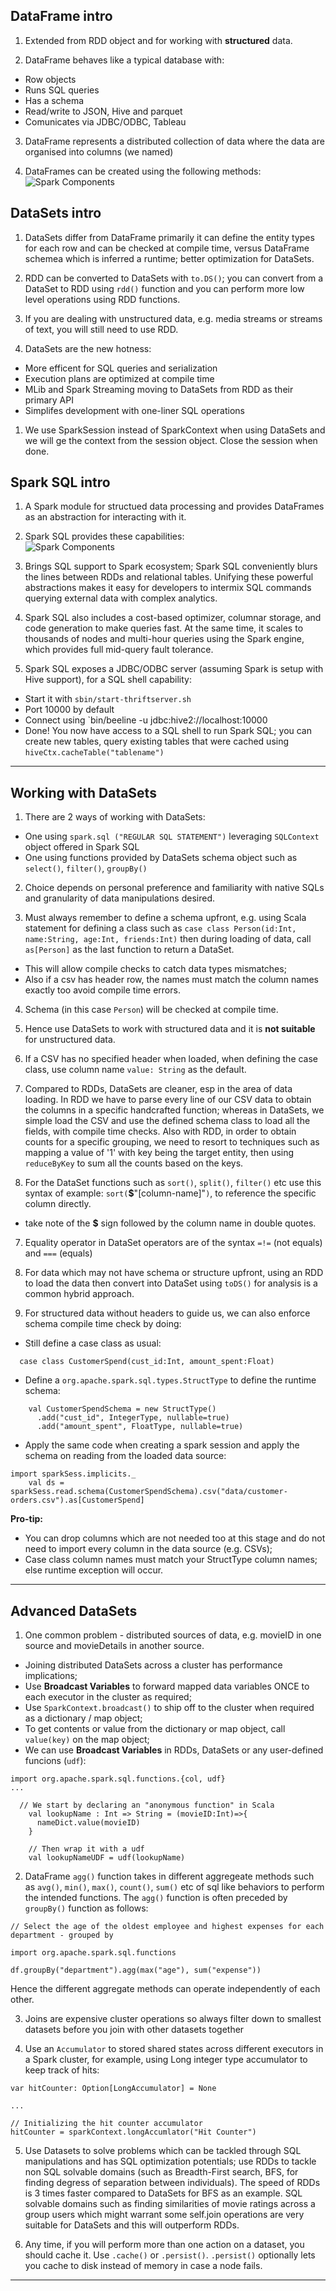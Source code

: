 ## DataFrame intro ##
1. Extended from RDD object and for working with **structured** data.

1. DataFrame behaves like a typical database with:
- Row objects
- Runs SQL queries
- Has a schema
- Read/write to JSON, Hive and parquet
- Comunicates via JDBC/ODBC, Tableau

3. DataFrame represents a distributed collection of data where the data are organised into columns (we named)

4. DataFrames can be created using the following methods:  
![Spark Components](./img/spark-dataframes-creation.png)

## DataSets intro ##
1. DataSets differ from DataFrame primarily it can define the entity types for each row and can be checked at compile time, versus DataFrame schemea which is inferred a runtime; better optimization for DataSets.

1. RDD can be converted to DataSets with `to.DS()`; you can convert from a DataSet to RDD using `rdd()` function and you can perform more low level operations using RDD functions.

1. If you are dealing with unstructured data, e.g. media streams or streams of text, you will still need to use RDD.

1. DataSets are the new hotness:
- More efficent for SQL queries and serialization
- Execution plans are optimized at compile time
- MLib and Spark Streaming moving to DataSets from RDD as their primary API
- Simplifes development with one-liner SQL operations

1. We use SparkSession instead of SparkContext when using DataSets and we will ge the context from the session object. Close the session when done.

## Spark SQL intro ##
1. A Spark module for structued data processing and provides DataFrames as an abstraction for interacting with it.

1. Spark SQL provides these capabilities:  
![Spark Components](./img/spark-sql-capabilities.png)

1. Brings SQL support to Spark ecosystem; Spark SQL conveniently blurs the lines between RDDs and relational tables. Unifying these powerful abstractions makes it easy for developers to intermix SQL commands querying external data with complex analytics.

1. Spark SQL also includes a cost-based optimizer, columnar storage, and code generation to make queries fast. At the same time, it scales to thousands of nodes and multi-hour queries using the Spark engine, which provides full mid-query fault tolerance.

1. Spark SQL exposes a JDBC/ODBC server (assuming Spark is setup with Hive support), for a SQL shell capability:
- Start it with `sbin/start-thriftserver.sh`
- Port 10000 by default
- Connect using `bin/beeline -u jdbc:hive2://localhost:10000
- Done! You now have access to a SQL shell to run Spark SQL; you can create new tables, query existing tables that were cached using `hiveCtx.cacheTable("tablename")`
---

## Working with DataSets ##
1. There are 2 ways of working with DataSets:
- One using `spark.sql ("REGULAR SQL STATEMENT")` leveraging `SQLContext` object offered in Spark SQL
- One using functions provided by DataSets schema object such as `select()`, `filter()`, `groupBy()`

2. Choice depends on personal preference and familiarity with native SQLs and granularity of data manipulations desired.

1. Must always remember to define a schema upfront, e.g. using Scala statement for defining a class such as `case class Person(id:Int, name:String, age:Int, friends:Int)` then during loading of data, call `as[Person]` as the last function to return a DataSet.
- This will allow compile checks to catch data types mismatches;
- Also if a csv has header row, the names must match the column names exactly too avoid compile time errors.

4. Schema (in this case `Person`) will be checked at compile time.

1. Hence use DataSets to work with structured data and it is **not suitable** for unstructured data.

1. If a CSV has no specified header when loaded, when defining the case class, use column name `value: String` as the default.

1. Compared to RDDs, DataSets are cleaner, esp in the area of data loading. In RDD we have to parse every line of our CSV data to obtain the columns in a specific handcrafted function; whereas in DataSets, we simple load the CSV and use the defined schema class to load all the fields, with compile time checks. Also with RDD, in order to obtain counts for a specific grouping, we need to resort to techniques such as mapping a value of '1' with key being the target entity, then using `reduceByKey` to sum all the counts based on the keys.

1. For the DataSet functions such as `sort()`, `split()`, `filter()` etc use this syntax of example: `sort(`**$**"[column-name]"`)`, to reference the specific column directly.
- take note of the **$** sign followed by the column name in double quotes.

7. Equality operator in DataSet operators are of the syntax `=!=` (not equals) and `===` (equals)

1. For data which may not have schema or structure upfront, using an RDD to load the data then convert into DataSet using `toDS()` for analysis is a common hybrid approach.

1. For structured data without headers to guide us, we can also enforce schema compile time check by doing:
- Still define a case class as usual:
```
  case class CustomerSpend(cust_id:Int, amount_spent:Float)
```
- Define a `org.apache.spark.sql.types.StructType` to define the runtime schema:
```
    val CustomerSpendSchema = new StructType()
      .add("cust_id", IntegerType, nullable=true)
      .add("amount_spent", FloatType, nullable=true)
```
- Apply the same code when creating a spark session and apply the schema on reading from the loaded data source:
```
import sparkSess.implicits._
    val ds = sparkSess.read.schema(CustomerSpendSchema).csv("data/customer-orders.csv").as[CustomerSpend]
```
**Pro-tip:**  
- You can drop columns which are not needed too at this stage and do not need to import every column in the data source (e.g. CSVs);
- Case class column names must match your StructType column names; else runtime exception will occur.
---

## Advanced DataSets ##
1. One common problem - distributed sources of data, e.g. movieID in one source and movieDetails in another source.
- Joining distributed DataSets across a cluster has performance implications;
- Use **Broadcast Variables** to forward mapped data variables ONCE to each executor in the cluster as required;
- Use `SparkContext.broadcast()` to ship off to the cluster when required as a dictionary / map object;
- To get contents or value from the dictionary or map object, call `value(key)` on the map object;
- We can use **Broadcast Variables** in RDDs, DataSets or any user-defined funcions (`udf`):
```
import org.apache.spark.sql.functions.{col, udf}
...

  // We start by declaring an "anonymous function" in Scala
    val lookupName : Int => String = (movieID:Int)=>{
      nameDict.value(movieID)
    }

    // Then wrap it with a udf
    val lookupNameUDF = udf(lookupName)
```

2. DataFrame `agg()` function takes in different aggregeate methods such as `avg()`, `min()`, `max()`, `count()`, `sum()` etc of sql like behaviors to perform the intended functions. The `agg()` function is often preceded by `groupBy()` function as follows:
```
// Select the age of the oldest employee and highest expenses for each department - grouped by

import org.apache.spark.sql.functions

df.groupBy("department").agg(max("age"), sum("expense"))
```
Hence the different aggregate methods can operate independently of each other.  

3. Joins are expensive cluster operations so always filter down to smallest datasets before you join with other datasets together

1. Use an `Accumulator` to stored shared states across different executors in a Spark cluster, for example, using Long integer type accumulator to keep track of hits:
```
var hitCounter: Option[LongAccumulator] = None

...

// Initializing the hit counter accumulator
hitCounter = sparkContext.longAccumlator("Hit Counter")
```

5. Use Datasets to solve problems which can be tackled through SQL manipulations and has SQL optimization potentials; use RDDs to tackle non SQL solvable domains (such as Breadth-First search, BFS, for finding degress of separation between individuals). The speed of RDDs is 3 times faster compared to DataSets for BFS as an example.
SQL solvable domains such as finding similarities of movie ratings across a group users which might warrant some self.join operations are very suitable for DataSets and this will outperform RDDs.

1. Any time, if you will perform more than one action on a dataset, you should cache it. Use `.cache()` or `.persist()`.
`.persist()` optionally lets you cache to disk instead of memory in case a node fails.
---
